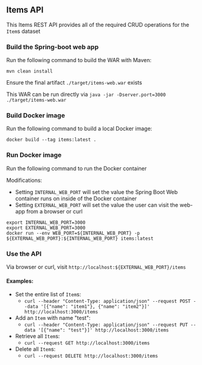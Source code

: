 ## Items API
This Items REST API provides all of the required CRUD operations for the `Item`s dataset

### Build the Spring-boot web app
Run the following command to build the WAR with Maven:
```
mvn clean install
```
Ensure the final artifact `./target/items-web.war` exists

This WAR can be run directly via `java -jar -Dserver.port=3000 ./target/items-web.war`

### Build Docker image
Run the following command to build a local Docker image:
```
docker build --tag items:latest .
```

### Run Docker image
Run the following command to run the Docker container

Modifications:
* Setting `INTERNAL_WEB_PORT` will set the value the Spring Boot Web container runs on inside of the Docker container
* Setting `EXTERNAL_WEB_PORT` will set the value the user can visit the web-app from a browser or curl 

```
export INTERNAL_WEB_PORT=3000
export EXTERNAL_WEB_PORT=3000
docker run --env WEB_PORT=${INTERNAL_WEB_PORT} -p ${EXTERNAL_WEB_PORT}:${INTERNAL_WEB_PORT} items:latest
```

### Use the API
Via browser or curl, visit `http://localhost:${EXTERNAL_WEB_PORT}/items`

#### Examples:

* Set the entire list of `Item`s:
  * `curl --header "Content-Type: application/json" --request POST --data '[{"name": "item1"}, {"name": "item2"}]' http://localhost:3000/items`
* Add an `Item` with name "test":
  * `curl --header "Content-Type: application/json" --request PUT --data '[{"name": "test"}]' http://localhost:3000/items`
* Retrieve all `Item`s:
  * `curl --request GET http://localhost:3000/items`
* Delete all `Item`s:
  * `curl --request DELETE http://localhost:3000/items`